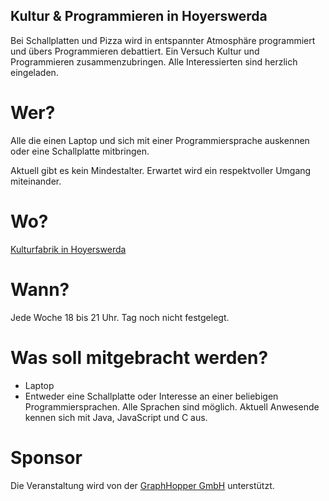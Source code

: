 ## Kultur & Programmieren in Hoyerswerda

Bei Schallplatten und Pizza wird in entspannter Atmosphäre programmiert und übers Programmieren debattiert. Ein Versuch Kultur und Programmieren zusammenzubringen. Alle Interessierten sind herzlich eingeladen.

# Wer?

Alle die einen Laptop und sich mit einer Programmiersprache auskennen oder eine Schallplatte mitbringen.

Aktuell gibt es kein Mindestalter. Erwartet wird ein respektvoller Umgang miteinander.

# Wo?

[Kulturfabrik in Hoyerswerda](https://graphhopper.com/maps/?point=&point=Kulturfabrik%20Hoyerswerda)

# Wann?

Jede Woche 18 bis 21 Uhr. Tag noch nicht festgelegt.

# Was soll mitgebracht werden?

 * Laptop
 * Entweder eine Schallplatte oder Interesse an einer beliebigen Programmiersprachen. Alle Sprachen sind möglich. Aktuell Anwesende kennen sich mit Java, JavaScript und C aus.

# Sponsor

Die Veranstaltung wird von der [GraphHopper GmbH](https://www.graphhopper.com/) unterstützt.
